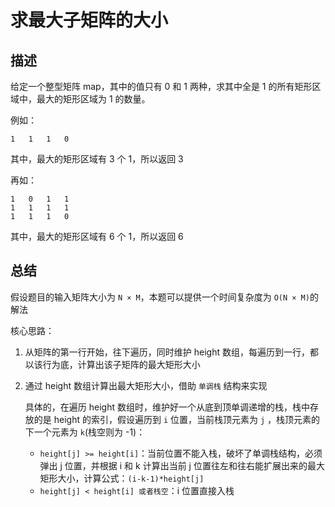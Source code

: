 # 求最大子矩阵的大小



## 描述

给定一个整型矩阵 map，其中的值只有 0 和 1 两种，求其中全是 1 的所有矩形区域中，最大的矩形区域为 1 的数量。

例如：

```shell
1   1   1   0
```

其中，最大的矩形区域有 3 个 1，所以返回 3

再如：

```shell
1   0   1   1
1   1   1   1
1   1   1   0
```

其中，最大的矩形区域有 6 个 1，所以返回 6



## 总结

假设题目的输入矩阵大小为 `N × M`，本题可以提供一个时间复杂度为 `O(N × M)`的解法

核心思路：

1. 从矩阵的第一行开始，往下遍历，同时维护 height 数组，每遍历到一行，都以该行为底，计算出该子矩阵的最大矩形大小

2. 通过 height 数组计算出最大矩形大小，借助 `单调栈` 结构来实现

   具体的，在遍历 height 数组时，维护好一个从底到顶单调递增的栈，栈中存放的是 height 的索引，假设遍历到 `i` 位置，当前栈顶元素为 `j` ，栈顶元素的下一个元素为 `k`(栈空则为 -1)：

   - `height[j] >= height[i]`：当前位置不能入栈，破坏了单调栈结构，必须弹出 j 位置，并根据 i 和 k 计算出当前 j 位置往左和往右能扩展出来的最大矩形大小，计算公式：`(i-k-1)*height[j]`
   - `height[j] < height[i] 或者栈空`：i 位置直接入栈

